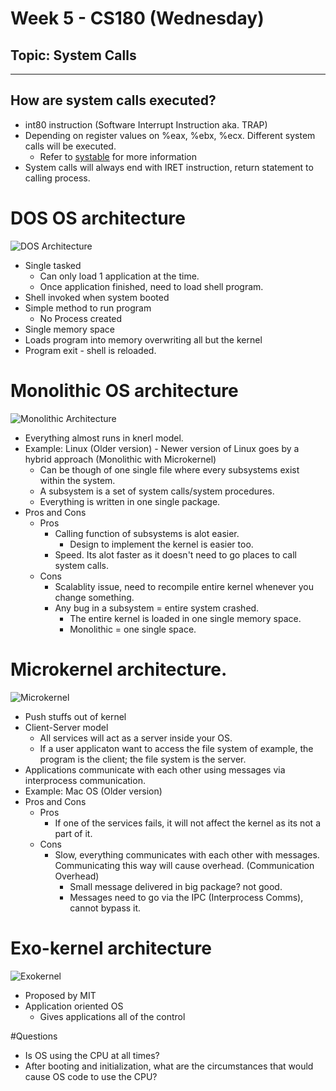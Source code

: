 # Week 5 - CS180 (Wednesday)
## Topic: System Calls
---
## How are system calls executed?
- int80 instruction (Software Interrupt Instruction aka. TRAP)
- Depending on register values on %eax, %ebx, %ecx. Different system calls will be executed.
  - Refer to [systable](https://www.informatik.htw-dresden.de/~beck/ASM/syscall_list.html) for more information
- System calls will always end with IRET instruction, return statement to calling process.

# DOS OS architecture
![DOS Architecture](https://i.imgur.com/T02nKhi.jpg)
- Single tasked
  - Can only load 1 application at the time.
  - Once application finished, need to load shell program.
- Shell invoked when system booted
- Simple method to run program
  - No Process created
- Single memory space
- Loads program into memory overwriting all but the kernel
- Program exit - shell is reloaded.

# Monolithic OS architecture
![Monolithic Architecture](https://i.imgur.com/jyeCLkK.jpg)
- Everything almost runs in knerl model.
- Example: Linux (Older version) - Newer version of Linux goes by a hybrid approach (Monolithic with Microkernel)
  - Can be though of one single file where every subsystems exist within the system.
  - A subsystem is a set of system calls/system procedures.
  - Everything is written in one single package.
- Pros and Cons
  - Pros
    - Calling function of subsystems is alot easier.
      - Design to implement the kernel is easier too.
    - Speed. Its alot faster as it doesn't need to go places to call system calls.
  - Cons
    - Scalablity issue, need to recompile entire kernel whenever you change something.
    - Any bug in a subsystem = entire system crashed.
      - The entire kernel is loaded in one single memory space.
      - Monolithic = one single space.

# Microkernel architecture.
![Microkernel](https://i.imgur.com/Fg2lUDg.jpg)
- Push stuffs out of kernel
- Client-Server model
  - All services will act as a server inside your OS.
  - If a user applicaton want to access the file system of example, the program is the client; the file system is the server.
- Applications communicate with each other using messages via interprocess communication.
- Example: Mac OS (Older version)
- Pros and Cons
  - Pros
    - If one of the services fails, it will not affect the kernel as its not a part of it.
  - Cons
    - Slow, everything communicates with each other with messages. Communicating this way will cause overhead. (Communication Overhead)
      - Small message delivered in big package? not good.
      - Messages need to go via the IPC (Interprocess Comms), cannot bypass it.

# Exo-kernel architecture
![Exokernel](https://i.imgur.com/z9jUvBw.jpg)
- Proposed by MIT
- Application oriented OS
  - Gives applications all of the control

#Questions
- Is OS using the CPU at all times?
- After booting and initialization, what are the circumstances that would cause OS code to use the CPU?
